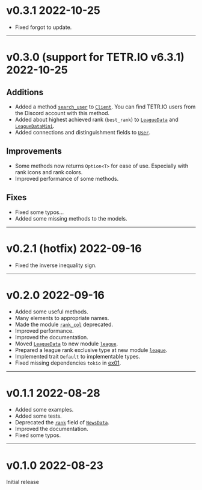 # v0.3.1  2022-10-25

- Fixed forgot to update.

---

# v0.3.0 (support for TETR.IO v6.3.1) 2022-10-25

## Additions

- Added a method [`search_user`](https://docs.rs/tetr_ch/0.3.0/tetr_ch/client/struct.Client.html#method.search_user) to [`Client`](https://docs.rs/tetr_ch/0.3.0/tetr_ch/client/struct.Client.html). You can find TETR.IO users from the Discord account with this method.
- Added about highest achieved rank (`best_rank`) to [`LeagueData`](https://docs.rs/tetr_ch/0.3.0/tetr_ch/model/league/struct.LeagueData.html) and [`LeagueDataMini`](https://docs.rs/tetr_ch/0.3.0/tetr_ch/model/league_leaderboard/struct.LeagueDataMini.html).
- Added connections and distinguishment fields to [`User`](https://docs.rs/tetr_ch/0.3.0/tetr_ch/model/user/struct.User.html).

## Improvements

- Some methods now returns `Option<T>` for ease of use. Especially with rank icons and rank colors.
- Improved performance of some methods.

## Fixes

- Fixed some typos...
- Added some missing methods to the models.

---

# v0.2.1 (hotfix)  2022-09-16

- Fixed the inverse inequality sign.

---

# v0.2.0  2022-09-16

- Added some useful methods.
- Many elements to appropriate names.
- Made the module [`rank_col`](https://docs.rs/tetr_ch/0.2.0/tetr_ch/constants/rank_col/) deprecated.
- Improved performance.
- Improved the documentation.
- Moved [`LeagueData`](https://docs.rs/tetr_ch/0.1.1/tetr_ch/model/user/struct.LeagueData.html) to new module [`league`](https://docs.rs/tetr_ch/0.2.0/tetr_ch/model/league/).
- Prepared a league rank exclusive type at new module [`league`](https://docs.rs/tetr_ch/0.2.0/tetr_ch/model/league/).
- Implemented trait `Default` to implementable types.
- Fixed missing dependencies `tokio` in [ex01](./examples/ex01_get_user_details/).

---

# v0.1.1  2022-08-28

- Added some examples.
- Added some tests.
- Deprecated the [`rank`](https://docs.rs/tetr_ch/0.1.1/tetr_ch/model/latest_news/struct.NewsData.html#structfield._rank) field of [`NewsData`](https://docs.rs/tetr_ch/latest/tetr_ch/model/latest_news/struct.NewsData.html).
- Improved the documentation.
- Fixed some typos.

---

# v0.1.0  2022-08-23

Initial release
